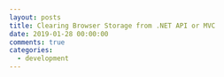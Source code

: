 ```yaml
---
layout: posts
title: Clearing Browser Storage from .NET API or MVC
date: 2019-01-28 00:00:00
comments: true
categories:
  - development
---
```

